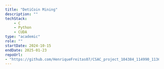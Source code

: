 ```yaml
---
title: "DetiCoin Mining"
description: ""
techStack:
    - C 
    - Python
    - CUDA
type: "academic"
role: ""
startDate: 2024-10-15
endDate: 2025-01-23
repoUrl: 
- "https://github.com/HenriqueFreitas07/CSAC_project_104384_114990_113682"
---
```

